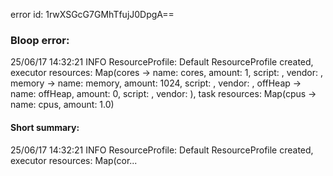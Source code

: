 error id: 1rwXSGcG7GMhTfujJ0DpgA==
### Bloop error:

25/06/17 14:32:21 INFO ResourceProfile: Default ResourceProfile created, executor resources: Map(cores -> name: cores, amount: 1, script: , vendor: , memory -> name: memory, amount: 1024, script: , vendor: , offHeap -> name: offHeap, amount: 0, script: , vendor: ), task resources: Map(cpus -> name: cpus, amount: 1.0)
#### Short summary: 

25/06/17 14:32:21 INFO ResourceProfile: Default ResourceProfile created, executor resources: Map(cor...